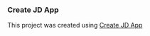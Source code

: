 ### Create JD App

This project was created using [Create JD App](https://github.com/OrJDev/create-jd-app)
